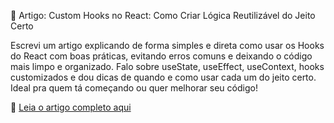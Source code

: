 📘 Artigo: Custom Hooks no React: Como Criar Lógica Reutilizável do Jeito Certo

Escrevi um artigo explicando de forma simples e direta como usar os Hooks do React com boas práticas, evitando erros comuns e deixando o código mais limpo e organizado.
Falo sobre useState, useEffect, useContext, hooks customizados e dou dicas de quando e como usar cada um do jeito certo. Ideal pra quem tá começando ou quer melhorar seu código!

🔗 [Leia o artigo completo aqui](https://www.linkedin.com/pulse/custom-hooks-react-como-criar-l%C3%B3gica-reutiliz%C3%A1vel-do-jeito-melo-pf0gf)
